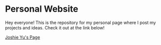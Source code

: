 # Personal Website 

Hey everyone! This is the repository for my personal page where I post my projects and ideas. Check it out at the link below!

[Joshie Yu's Page](https://joshieyu.me)
